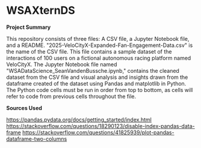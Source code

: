 # WSAXternDS

**Project Summary**

This repository consists of three files: A CSV file, a Jupyter Notebook file, and a README. "2025-VeloCityX-Expanded-Fan-Engagement-Data.csv" is the name of the CSV file. This file contains a sample dataset of the interactions of 100 users on a fictional autonomous racing platform named VeloCityX. The Jupyter Notebook file named "WSADataScience_SeanVandenBussche.ipynb," contains the cleaned dataset from the CSV file and visual analysis and insights drawn from the dataframe created of the dataset using Pandas and matplotlib in Python. The Python code cells must be run in order from top to bottom, as cells will refer to code from previous cells throughout the file.

**Sources Used**

https://pandas.pydata.org/docs/getting_started/index.html
https://stackoverflow.com/questions/18290123/disable-index-pandas-data-frame
https://stackoverflow.com/questions/41825939/plot-pandas-dataframe-two-columns
